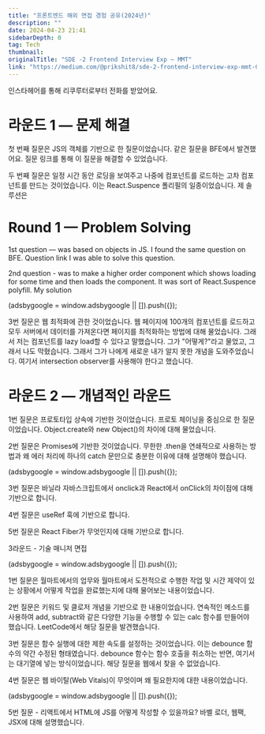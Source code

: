 ```yaml
---
title: "프론트엔드 해외 면접 경험 공유(2024년)"
description: ""
date: 2024-04-23 21:41
sidebarDepth: 0
tag: Tech
thumbnail: 
originalTitle: "SDE -2 Frontend Interview Exp — MMT"
link: "https://medium.com/@prikshit8/sde-2-frontend-interview-exp-mmt-001828ab6dc5"
---
```



인스타헤어를 통해 리쿠루터로부터 전화를 받았어요.

# 라운드 1 — 문제 해결

첫 번째 질문은 JS의 객체를 기반으로 한 질문이었습니다. 같은 질문을 BFE에서 발견했어요. 질문 링크를 통해 이 질문을 해결할 수 있었습니다.

두 번째 질문은 일정 시간 동안 로딩을 보여주고 나중에 컴포넌트를 로드하는 고차 컴포넌트를 만드는 것이었습니다. 이는 React.Suspence 폴리필의 일종이었습니다. 제 솔루션은

# Round 1 — Problem Solving

1st question — was based on objects in JS. I found the same question on BFE. Question link I was able to solve this question.

2nd question - was to make a higher order component which shows loading for some time and then loads the component. It was sort of React.Suspence polyfill. My solution

<!-- ui-log 수평형 -->
<ins class="adsbygoogle"
  style="display:block"
  data-ad-client="ca-pub-4877378276818686"
  data-ad-slot="9743150776"
  data-ad-format="auto"
  data-full-width-responsive="true"></ins>
<component is="script">
(adsbygoogle = window.adsbygoogle || []).push({});
</component>

3번 질문은 웹 최적화에 관한 것이었습니다. 웹 페이지에 100개의 컴포넌트를 로드하고 모두 서버에서 데이터를 가져온다면 페이지를 최적화하는 방법에 대해 물었습니다. 그래서 저는 컴포넌트를 lazy load할 수 있다고 말했습니다. 그가 "어떻게?"라고 물었고, 그래서 나도 막혔습니다. 그래서 그가 나에게 새로운 내가 알지 못한 개념을 도와주었습니다. 여기서 intersection observer를 사용해야 한다고 했습니다.

# 라운드 2 — 개념적인 라운드

1번 질문은 프로토타입 상속에 기반한 것이었습니다. 프로토 체이닝을 중심으로 한 질문이었습니다. Object.create와 new Object()의 차이에 대해 물었습니다.

2번 질문은 Promises에 기반한 것이었습니다. 무한한 .then을 연쇄적으로 사용하는 방법과 왜 에러 처리에 하나의 catch 문만으로 충분한 이유에 대해 설명해야 했습니다.

<!-- ui-log 수평형 -->
<ins class="adsbygoogle"
  style="display:block"
  data-ad-client="ca-pub-4877378276818686"
  data-ad-slot="9743150776"
  data-ad-format="auto"
  data-full-width-responsive="true"></ins>
<component is="script">
(adsbygoogle = window.adsbygoogle || []).push({});
</component>

3번 질문은 바닐라 자바스크립트에서 onclick과 React에서 onClick의 차이점에 대해 기반으로 합니다.

4번 질문은 useRef 훅에 기반으로 합니다.

5번 질문은 React Fiber가 무엇인지에 대해 기반으로 합니다.

3라운드 - 기술 매니저 면접

<!-- ui-log 수평형 -->
<ins class="adsbygoogle"
  style="display:block"
  data-ad-client="ca-pub-4877378276818686"
  data-ad-slot="9743150776"
  data-ad-format="auto"
  data-full-width-responsive="true"></ins>
<component is="script">
(adsbygoogle = window.adsbygoogle || []).push({});
</component>

1번 질문은 월마트에서의 업무와 월마트에서 도전적으로 수행한 작업 및 시간 제약이 있는 상황에서 어떻게 작업을 완료했는지에 대해 물어보는 내용이었습니다.

2번 질문은 키워드 및 클로저 개념을 기반으로 한 내용이었습니다. 연속적인 메소드를 사용하여 add, subtract와 같은 다양한 기능을 수행할 수 있는 calc 함수를 만들어야 했습니다. LeetCode에서 해당 질문을 발견했습니다.

3번 질문은 함수 실행에 대한 제한 속도를 설정하는 것이었습니다. 이는 debounce 함수의 약간 수정된 형태였습니다. debounce 함수는 함수 호출을 취소하는 반면, 여기서는 대기열에 넣는 방식이었습니다. 해당 질문을 웹에서 찾을 수 없었습니다.

4번 질문은 웹 바이탈(Web Vitals)이 무엇이며 왜 필요한지에 대한 내용이었습니다.

<!-- ui-log 수평형 -->
<ins class="adsbygoogle"
  style="display:block"
  data-ad-client="ca-pub-4877378276818686"
  data-ad-slot="9743150776"
  data-ad-format="auto"
  data-full-width-responsive="true"></ins>
<component is="script">
(adsbygoogle = window.adsbygoogle || []).push({});
</component>

5번 질문 - 리액트에서 HTML에 JS를 어떻게 작성할 수 있을까요? 바벨 로더, 웹팩, JSX에 대해 설명했습니다.